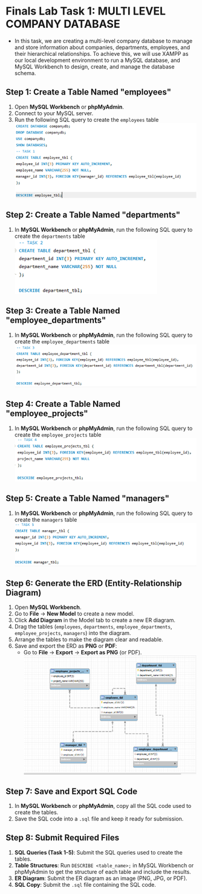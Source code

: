 # Finals Lab Task 1: MULTI LEVEL COMPANY DATABASE 
- In this task, we are creating a multi-level company database to manage and store information about companies, departments, employees, and their hierarchical relationships. To achieve this, we will use XAMPP as our local development environment to run a MySQL database, and MySQL Workbench to design, create, and manage the database schema. 
## **Step 1: Create a Table Named "employees"**
1. Open **MySQL Workbench** or **phpMyAdmin**.
2. Connect to your MySQL server.
3. Run the following SQL query to create the `employees` table
   ![image alt](https://github.com/natdungca23/EDM-PORTFOLIO/blob/a6b6a38ec5171a245df0bce694bbd4bfa97e7d72/Finals%20Task%201/Image/Screenshot%202025-04-13%20185024.png)
## **Step 2: Create a Table Named "departments"**
1. In **MySQL Workbench** or **phpMyAdmin**, run the following SQL query to create the `departments` table
   ![image alt](https://github.com/natdungca23/EDM-PORTFOLIO/blob/a6b6a38ec5171a245df0bce694bbd4bfa97e7d72/Finals%20Task%201/Image/Screenshot%202025-04-13%20185115.png)
## **Step 3: Create a Table Named "employee_departments"**
1. In **MySQL Workbench** or **phpMyAdmin**, run the following SQL query to create the `employee_departments` table
   ![image alt](https://github.com/natdungca23/EDM-PORTFOLIO/blob/a6b6a38ec5171a245df0bce694bbd4bfa97e7d72/Finals%20Task%201/Image/Screenshot%202025-04-13%20185133.png)
## **Step 4: Create a Table Named "employee_projects"**
1. In **MySQL Workbench** or **phpMyAdmin**, run the following SQL query to create the `employee_projects` table
   ![image alt](https://github.com/natdungca23/EDM-PORTFOLIO/blob/a6b6a38ec5171a245df0bce694bbd4bfa97e7d72/Finals%20Task%201/Image/Screenshot%202025-04-13%20185148.png)
## **Step 5: Create a Table Named "managers"**
1. In **MySQL Workbench** or **phpMyAdmin**, run the following SQL query to create the `managers` table
   ![image alt](https://github.com/natdungca23/EDM-PORTFOLIO/blob/a6b6a38ec5171a245df0bce694bbd4bfa97e7d72/Finals%20Task%201/Image/Screenshot%202025-04-13%20185158.png)
## **Step 6: Generate the ERD (Entity-Relationship Diagram)**
1. Open **MySQL Workbench**.
2. Go to **File** → **New Model** to create a new model.
3. Click **Add Diagram** in the Model tab to create a new ER diagram.
4. Drag the tables (`employees`, `departments`, `employee_departments`, `employee_projects`, `managers`) into the diagram.
5. Arrange the tables to make the diagram clear and readable.
6. Save and export the ERD as **PNG** or **PDF**:
   - Go to **File** → **Export** → **Export as PNG** (or PDF).
   ![image alt](https://github.com/natdungca23/EDM-PORTFOLIO/blob/a6b6a38ec5171a245df0bce694bbd4bfa97e7d72/Finals%20Task%201/Image/Screenshot%202025-04-13%20185933.png)
## **Step 7: Save and Export SQL Code**
1. In **MySQL Workbench** or **phpMyAdmin**, copy all the SQL code used to create the tables.
2. Save the SQL code into a `.sql` file and keep it ready for submission.
## **Step 8: Submit Required Files**
1. **SQL Queries (Task 1-5)**: Submit the SQL queries used to create the tables.
2. **Table Structures**: Run `DESCRIBE <table_name>;` in MySQL Workbench or phpMyAdmin to get the structure of each table and include the results.
3. **ER Diagram**: Submit the ER diagram as an image (PNG, JPG, or PDF).
4. **SQL Copy**: Submit the `.sql` file containing the SQL code.

